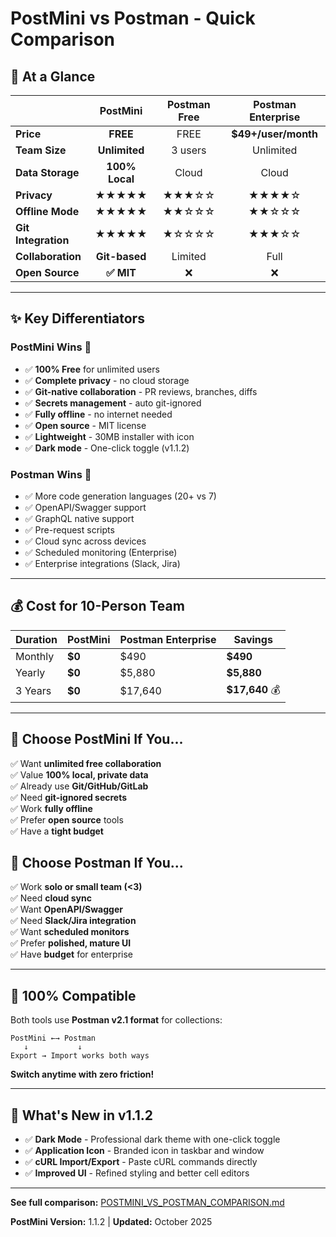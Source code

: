 # PostMini vs Postman - Quick Comparison

## 🚀 At a Glance

| | PostMini | Postman Free | Postman Enterprise |
|---|:---:|:---:|:---:|
| **Price** | **FREE** | FREE | **$49+/user/month** |
| **Team Size** | **Unlimited** | 3 users | Unlimited |
| **Data Storage** | **100% Local** | Cloud | Cloud |
| **Privacy** | **★★★★★** | ★★★☆☆ | ★★★★☆ |
| **Offline Mode** | **★★★★★** | ★★☆☆☆ | ★★☆☆☆ |
| **Git Integration** | **★★★★★** | ★☆☆☆☆ | ★★★☆☆ |
| **Collaboration** | **Git-based** | Limited | Full |
| **Open Source** | **✅ MIT** | ❌ | ❌ |

---

## ✨ Key Differentiators

### PostMini Wins 🥇
- ✅ **100% Free** for unlimited users
- ✅ **Complete privacy** - no cloud storage
- ✅ **Git-native collaboration** - PR reviews, branches, diffs
- ✅ **Secrets management** - auto git-ignored
- ✅ **Fully offline** - no internet needed
- ✅ **Open source** - MIT license
- ✅ **Lightweight** - 30MB installer with icon
- ✅ **Dark mode** - One-click toggle (v1.1.2)

### Postman Wins 🥈
- ✅ More code generation languages (20+ vs 7)
- ✅ OpenAPI/Swagger support
- ✅ GraphQL native support
- ✅ Pre-request scripts
- ✅ Cloud sync across devices
- ✅ Scheduled monitoring (Enterprise)
- ✅ Enterprise integrations (Slack, Jira)

---

## 💰 Cost for 10-Person Team

| Duration | PostMini | Postman Enterprise | **Savings** |
|----------|----------|-------------------|-------------|
| Monthly | **$0** | $490 | **$490** |
| Yearly | **$0** | $5,880 | **$5,880** |
| 3 Years | **$0** | $17,640 | **$17,640** 💰 |

---

## 🎯 Choose PostMini If You...

✅ Want **unlimited free collaboration**  
✅ Value **100% local, private data**  
✅ Already use **Git/GitHub/GitLab**  
✅ Need **git-ignored secrets**  
✅ Work **fully offline**  
✅ Prefer **open source** tools  
✅ Have a **tight budget**

## 🎯 Choose Postman If You...

✅ Work **solo or small team (<3)**  
✅ Need **cloud sync**  
✅ Want **OpenAPI/Swagger**  
✅ Need **Slack/Jira integration**  
✅ Want **scheduled monitors**  
✅ Prefer **polished, mature UI**  
✅ Have **budget** for enterprise

---

## 🔄 100% Compatible

Both tools use **Postman v2.1 format** for collections:

```
PostMini ←→ Postman
   ↓           ↓
Export → Import works both ways
```

**Switch anytime with zero friction!**

---

## 🎉 What's New in v1.1.2

- ✅ **Dark Mode** - Professional dark theme with one-click toggle
- ✅ **Application Icon** - Branded icon in taskbar and window
- ✅ **cURL Import/Export** - Paste cURL commands directly
- ✅ **Improved UI** - Refined styling and better cell editors

---

**See full comparison:** [POSTMINI_VS_POSTMAN_COMPARISON.md](docs/POSTMINI_VS_POSTMAN_COMPARISON.md)

**PostMini Version:** 1.1.2 | **Updated:** October 2025

